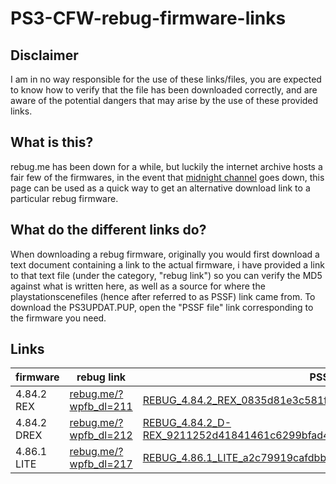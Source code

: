 # PS3-CFW-rebug-firmware-links

## Disclaimer
I am in no way responsible for the use of these links/files, 
you are expected to know how to verify that the file has been downloaded correctly,
and are aware of the potential dangers that may arise by the use of these provided links.

## What is this?
rebug.me has been down for a while, but luckily the internet archive hosts a fair few of the firmwares, 
in the event that [midnight channel](https://archive.midnightchannel.net/SonyPS/Firmware/?cat=rebug) goes down,
this page can be used as a quick way to get an alternative download link to a particular rebug firmware.

## What do the different links do?
When downloading a rebug firmware, originally you would first download a text document containing a link to the actual firmware,
i have provided a link to that text file (under the category, "rebug link") so you can verify the MD5 against what is written here, as well as a source for where the playstationscenefiles (hence after referred to as PSSF) link came from.
To download the PS3UPDAT.PUP, open the "PSSF file" link corresponding to the firmware you need.

## Links

|firmware | rebug link | PSSF file | MD5 |
|---------|------------|-----------|-----|
| 4.84.2 REX | [rebug.me/?wpfb_dl=211](https://web.archive.org/web/20190612022418mp_/https://rebug.me/?wpfb_dl=211) | [REBUG_4.84.2_REX_0835d81e3c581f3bdfdfbe86fca5e192_PS3UPDAT.PUP](https://web.archive.org/web/20201031062437/https://playstationscenefiles.com/rebug/REBUG_4.84.2_REX_0835d81e3c581f3bdfdfbe86fca5e192_PS3UPDAT.PUP) | 0835d81e3c581f3bdfdfbe86fca5e192 |
| 4.84.2 DREX | [rebug.me/?wpfb_dl=212](https://web.archive.org/web/20200703123047/https://rebug.me/?wpfb_dl=212) | [REBUG_4.84.2_D-REX_9211252d41841461c6299bfad48fa7f1_PS3UPDAT.PUP](https://web.archive.org/web/20201031062347/https://playstationscenefiles.com/rebug/REBUG_4.84.2_D-REX_9211252d41841461c6299bfad48fa7f1_PS3UPDAT.PUP) | 9211252d41841461c6299bfad48fa7f1 |
| 4.86.1 LITE | [rebug.me/?wpfb_dl=217](https://web.archive.org/web/20200629143130mp_/https://rebug.me/?wpfb_dl=217) | [REBUG_4.86.1_LITE_a2c79919cafdbb50ccb5ee9589245380_PS3UPDAT.PUP](https://web.archive.org/web/20201007002023/https://playstationscenefiles.com/rebug/REBUG_4.86.1_LITE_a2c79919cafdbb50ccb5ee9589245380_PS3UPDAT.PUP) | a2c79919cafdbb50ccb5ee9589245380 |